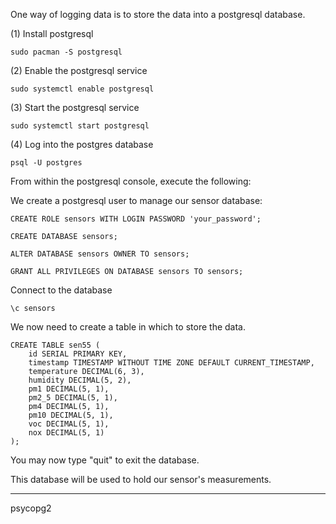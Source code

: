 One way of logging data is to store the data into a postgresql database. 


(1) Install postgresql 

```
sudo pacman -S postgresql
```

(2) Enable the postgresql service 

```
sudo systemctl enable postgresql
```

(3) Start the postgresql service 

```
sudo systemctl start postgresql
```


(4) Log into the postgres database 

```
psql -U postgres
```

From within the postgresql console, execute the following:

We create a postgresql user to manage our sensor database:
```
CREATE ROLE sensors WITH LOGIN PASSWORD 'your_password';

CREATE DATABASE sensors;

ALTER DATABASE sensors OWNER TO sensors;

GRANT ALL PRIVILEGES ON DATABASE sensors TO sensors;
```
Connect to the database
```
\c sensors
```
We now need to create a table in which to store the data. 

```
CREATE TABLE sen55 (
    id SERIAL PRIMARY KEY,
    timestamp TIMESTAMP WITHOUT TIME ZONE DEFAULT CURRENT_TIMESTAMP, 
    temperature DECIMAL(6, 3), 
    humidity DECIMAL(5, 2),      
	pm1 DECIMAL(5, 1),   
    pm2_5 DECIMAL(5, 1),  
    pm4 DECIMAL(5, 1),  
    pm10 DECIMAL(5, 1),  
    voc DECIMAL(5, 1),  
    nox DECIMAL(5, 1)
);
```


You may now type "quit" to exit the database.

This database will be used to hold our sensor's measurements.

------

psycopg2
